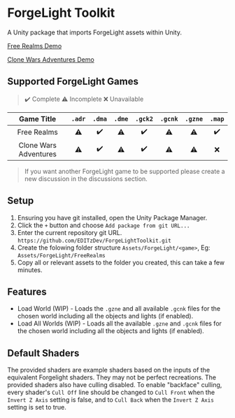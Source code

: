 # ForgeLight Toolkit
A Unity package that imports ForgeLight assets within Unity.

[Free Realms Demo](https://github.com/EDITzDev/ForgeLightToolkit/assets/7481152/3c76814b-f04e-4037-98a8-c59909a809a9)

[Clone Wars Adventures Demo](https://github.com/EDITzDev/ForgeLightToolkit/assets/7481152/73eb2056-bb28-4e6d-a2d4-3cc6d9db88d2)

## Supported ForgeLight Games

> :heavy_check_mark: Complete :warning: Incomplete :x: Unavailable

| Game Title | `.adr` | `.dma` | `.dme` | `.gck2` | `.gcnk` | `.gzne` | `.map` |
| :--------: | :--: | :--: | :--: | :---: | :---: | :--: | :--: |
| Free Realms | :warning: | :heavy_check_mark: | :warning: | :heavy_check_mark: | :warning:| :warning: | :heavy_check_mark: |
| Clone Wars Adventures | :warning: | :heavy_check_mark: | :warning: | :heavy_check_mark: | :warning: | :warning: | :x: |

> If you want another ForgeLight game to be supported please create a new discussion in the discussions section.

## Setup

1. Ensuring you have git installed, open the Unity Package Manager.
2. Click the `+` button and choose `Add package from git URL...`
3. Enter the current repository git URL. `https://github.com/EDITzDev/ForgeLightToolkit.git`
4. Create the folowing folder structure `Assets/ForgeLight/<game>`, Eg: `Assets/ForgeLight/FreeRealms`
5. Copy all or relevant assets to the folder you created, this can take a few minutes.

## Features

* Load World (WIP) - Loads the `.gzne` and all available `.gcnk` files for the chosen world including all the objects and lights (if enabled).
* Load All Worlds (WIP) - Loads all the available `.gzne` and `.gcnk` files for the chosen world including all the objects and lights (if enabled).

## Default Shaders
The provided shaders are example shaders based on the inputs of the equivalent Forgelight shaders. They may not be perfect recreations. The provided shaders also have culling disabled. To enable "backface" culling, every shader's `Cull Off` line should be changed to `Cull Front` when the `Invert Z Axis` setting is false, and to `Cull Back` when the `Invert Z Axis` setting is set to true.

